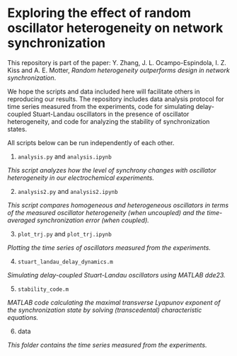 # Exploring the effect of random oscillator heterogeneity on network synchronization

This repository is part of the paper: Y. Zhang, J. L. Ocampo-Espindola, I. Z. Kiss and A. E. Motter, _Random heterogeneity outperforms design in network synchronization_.

We hope the scripts and data included here will facilitate others in reproducing our results.
The repository includes data analysis protocol for time series measured from the experiments, code for simulating delay-coupled Stuart-Landau oscillators in the presence of oscillator heterogeneity, and code for analyzing the stability of synchronization states.

All scripts below can be run independently of each other.

1. `analysis.py` and `analysis.ipynb`

  _This script analyzes how the level of synchrony changes with oscillator heterogeneity in our electrochemical experiments._

2. `analysis2.py` and `analysis2.ipynb`

  _This script compares homogeneous and heterogeneous oscillators in terms of the measured oscillator heterogeneity (when uncoupled) and the time-averaged synchronization error (when coupled)._

3. `plot_trj.py` and `plot_trj.ipynb`

  _Plotting the time series of oscillators measured from the experiments._

4. `stuart_landau_delay_dynamics.m`

  _Simulating delay-coupled Stuart-Landau oscillators using MATLAB dde23._

5. `stability_code.m`

  _MATLAB code calculating the maximal transverse Lyapunov exponent of the synchronization state by solving (transcedental) characteristic equations._

6. data

  _This folder contains the time series measured from the experiments._
